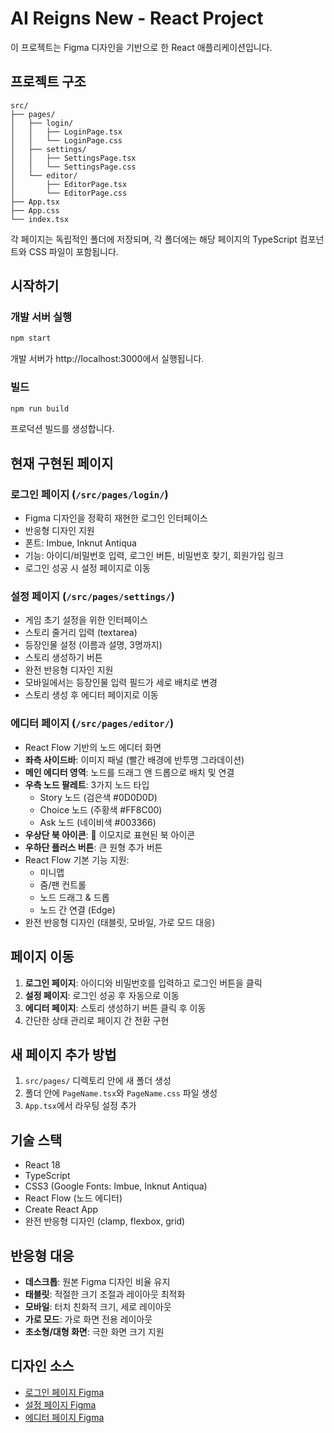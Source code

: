 # AI Reigns New - React Project

이 프로젝트는 Figma 디자인을 기반으로 한 React 애플리케이션입니다.

## 프로젝트 구조

```
src/
├── pages/
│   ├── login/
│   │   ├── LoginPage.tsx
│   │   └── LoginPage.css
│   ├── settings/
│   │   ├── SettingsPage.tsx
│   │   └── SettingsPage.css
│   └── editor/
│       ├── EditorPage.tsx
│       └── EditorPage.css
├── App.tsx
├── App.css
└── index.tsx
```

각 페이지는 독립적인 폴더에 저장되며, 각 폴더에는 해당 페이지의 TypeScript 컴포넌트와 CSS 파일이 포함됩니다.

## 시작하기

### 개발 서버 실행

```bash
npm start
```

개발 서버가 http://localhost:3000에서 실행됩니다.

### 빌드

```bash
npm run build
```

프로덕션 빌드를 생성합니다.

## 현재 구현된 페이지

### 로그인 페이지 (`/src/pages/login/`)
- Figma 디자인을 정확히 재현한 로그인 인터페이스
- 반응형 디자인 지원
- 폰트: Imbue, Inknut Antiqua
- 기능: 아이디/비밀번호 입력, 로그인 버튼, 비밀번호 찾기, 회원가입 링크
- 로그인 성공 시 설정 페이지로 이동

### 설정 페이지 (`/src/pages/settings/`)
- 게임 초기 설정을 위한 인터페이스
- 스토리 줄거리 입력 (textarea)
- 등장인물 설정 (이름과 설명, 3명까지)
- 스토리 생성하기 버튼
- 완전 반응형 디자인 지원
- 모바일에서는 등장인물 입력 필드가 세로 배치로 변경
- 스토리 생성 후 에디터 페이지로 이동

### 에디터 페이지 (`/src/pages/editor/`)
- React Flow 기반의 노드 에디터 화면
- **좌측 사이드바**: 이미지 패널 (빨간 배경에 반투명 그라데이션)
- **메인 에디터 영역**: 노드를 드래그 앤 드롭으로 배치 및 연결
- **우측 노드 팔레트**: 3가지 노드 타입
  - Story 노드 (검은색 #0D0D0D)
  - Choice 노드 (주황색 #FF8C00)
  - Ask 노드 (네이비색 #003366)
- **우상단 북 아이콘**: 📖 이모지로 표현된 북 아이콘
- **우하단 플러스 버튼**: 큰 원형 추가 버튼
- React Flow 기본 기능 지원:
  - 미니맵
  - 줌/팬 컨트롤
  - 노드 드래그 & 드롭
  - 노드 간 연결 (Edge)
- 완전 반응형 디자인 (태블릿, 모바일, 가로 모드 대응)

## 페이지 이동

1. **로그인 페이지**: 아이디와 비밀번호를 입력하고 로그인 버튼을 클릭
2. **설정 페이지**: 로그인 성공 후 자동으로 이동
3. **에디터 페이지**: 스토리 생성하기 버튼 클릭 후 이동
4. 간단한 상태 관리로 페이지 간 전환 구현

## 새 페이지 추가 방법

1. `src/pages/` 디렉토리 안에 새 폴더 생성
2. 폴더 안에 `PageName.tsx`와 `PageName.css` 파일 생성
3. `App.tsx`에서 라우팅 설정 추가

## 기술 스택

- React 18
- TypeScript
- CSS3 (Google Fonts: Imbue, Inknut Antiqua)
- React Flow (노드 에디터)
- Create React App
- 완전 반응형 디자인 (clamp, flexbox, grid)

## 반응형 대응

- **데스크톱**: 원본 Figma 디자인 비율 유지
- **태블릿**: 적절한 크기 조절과 레이아웃 최적화
- **모바일**: 터치 친화적 크기, 세로 레이아웃
- **가로 모드**: 가로 화면 전용 레이아웃
- **초소형/대형 화면**: 극한 화면 크기 지원

## 디자인 소스

- [로그인 페이지 Figma](https://www.figma.com/design/1ooaBTr7FHKOS3KlibQuEr/Untitled?node-id=1-2)
- [설정 페이지 Figma](https://www.figma.com/design/1ooaBTr7FHKOS3KlibQuEr/Untitled?node-id=1-18)
- [에디터 페이지 Figma](https://www.figma.com/design/1ooaBTr7FHKOS3KlibQuEr/Untitled?node-id=1-36)
